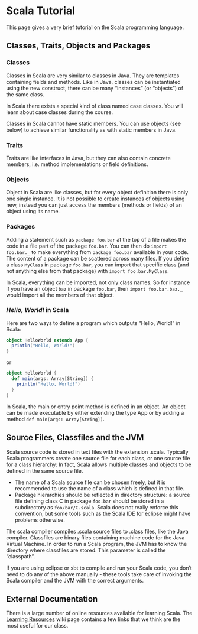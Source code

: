 # Scala Tutorial

This page gives a very brief tutorial on the Scala programming language.

## Classes, Traits, Objects and Packages

### Classes

Classes in Scala are very similar to classes in Java. They are templates containing fields and methods. Like in Java, classes can be instantiated using the new construct, there can be many “instances” (or “objects”) of the same class.

In Scala there exists a special kind of class named case classes. You will learn about case classes during the course.

Classes in Scala cannot have static members. You can use objects (see below) to achieve similar functionality as with static members in Java.

### Traits

Traits are like interfaces in Java, but they can also contain concrete members, i.e. method implementations or field definitions.

### Objects

Object in Scala are like classes, but for every object definition there is only one single instance. It is not possible to create instances of objects using new, instead you can just access the members (methods or fields) of an object using its name.

### Packages

Adding a statement such as `package foo.bar` at the top of a file makes the code in a file part of the package `foo.bar`. You can then do `import foo.bar._` to make everything from `package foo.bar` available in your code. The content of a package can be scattered across many files. If you define a class `MyClass` in package `foo.bar`, you can import that specific class (and not anything else from that package) with `import foo.bar.MyClass`.

In Scala, everything can be imported, not only class names. So for instance if you have an object `baz` in package `foo.bar`, then `import foo.bar.baz._` would import all the members of that object.

### *Hello, World!* in Scala

Here are two ways to define a program which outputs “Hello, World!” in Scala:

```scala
object HelloWorld extends App {
  println("Hello, World!")
}
```
or

```scala
object HelloWorld {
  def main(args: Array[String]) {
    println("Hello, World!")
  }
}
```

In Scala, the main or entry point method is defined in an object. An object can be made executable by either extending the type App or by adding a method `def main(args: Array[String])`.

## Source Files, Classfiles and the JVM

Scala source code is stored in text files with the extension .scala. Typically Scala programmers create one source file for each class, or one source file for a class hierarchy: In fact, Scala allows multiple classes and objects to be defined in the same source file.

- The name of a Scala source file can be chosen freely, but it is recommended to use the name of a class which is defined in that file.
- Package hierarchies should be reflected in directory structure: a source file defining class C in package `foo.bar` should be stored in a subdirectory as `foo/bar/C.scala`. Scala does not really enforce this convention, but some tools such as the Scala IDE for eclipse might have problems otherwise.

The scala compiler compiles .scala source files to .class files, like the Java compiler. Classfiles are binary files containing machine code for the Java Virtual Machine. In order to run a Scala program, the JVM has to know the directory where classfiles are stored. This parameter is called the “classpath”.

If you are using eclipse or sbt to compile and run your Scala code, you don’t need to do any of the above manually - these tools take care of invoking the Scala compiler and the JVM with the correct arguments.

## External Documentation

There is a large number of online resources available for learning Scala. The [Learning Resources](https://www.coursera.org/learn/progfun1/supplement/D9pm0/learning-resources) wiki page contains a few links that we think are the most useful for our class.